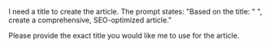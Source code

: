 I need a title to create the article. The prompt states: "Based on the title: " ", create a comprehensive, SEO-optimized article."

Please provide the exact title you would like me to use for the article.